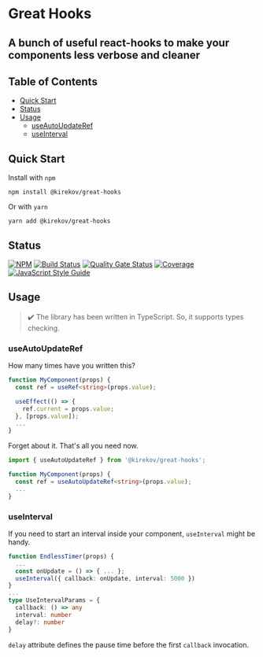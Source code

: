 # Great Hooks

## A bunch of useful react-hooks to make your components less verbose and cleaner


## Table of Contents
* [Quick Start](#quick-start)
* [Status](#status)
* [Usage](#usage)
  * [useAutoUpdateRef](#useautoupdateref)
  * [useInterval](#useinterval)

## Quick Start
Install with `npm`
```shell script
npm install @kirekov/great-hooks
```
Or with `yarn`
```shell script
yarn add @kirekov/great-hooks
```

## Status
[![NPM](https://img.shields.io/npm/v/@kirekov/great-hooks)](https://www.npmjs.com/package/@kirekov/great-hooks)
[![Build Status](https://travis-ci.com/SimonHarmonicMinor/great-hooks.svg?branch=master)](https://travis-ci.com/SimonHarmonicMinor/great-hooks)
[![Quality Gate Status](https://sonarcloud.io/api/project_badges/measure?project=SimonHarmonicMinor_great-hooks&metric=alert_status)](https://sonarcloud.io/dashboard?id=SimonHarmonicMinor_great-hooks)
[![Coverage](https://sonarcloud.io/api/project_badges/measure?project=SimonHarmonicMinor_great-hooks&metric=coverage)](https://sonarcloud.io/dashboard?id=SimonHarmonicMinor_great-hooks)
[![JavaScript Style Guide](https://img.shields.io/badge/code_style-standard-brightgreen.svg)](https://standardjs.com)

## Usage

> :heavy_check_mark: The library has been written in TypeScript. So, it supports types checking.

### useAutoUpdateRef
How many times have you written this?
```typescript
function MyComponent(props) {
  const ref = useRef<string>(props.value);

  useEffect(() => {
    ref.current = props.value;
  }, [props.value]);
  ...
}
```
Forget about it. That's all you need now.
```typescript
import { useAutoUpdateRef } from '@kirekov/great-hooks';

function MyComponent(props) {
  const ref = useAutoUpdateRef<string>(props.value);
  ...
}
```

### useInterval
If you need to start an interval inside your component, `useInterval` might be handy.

```typescript
function EndlessTimer(props) {
  ...
  const onUpdate = () => { ... };
  useInterval({ callback: onUpdate, interval: 5000 })
}
...
type UseIntervalParams = {
  callback: () => any
  interval: number
  delay?: number
}
```

`delay` attribute defines the pause time before the first `callback` invocation.
